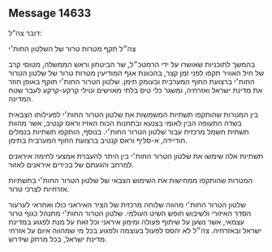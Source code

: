 ## Message 14633

דובר צה"ל:

צה״ל תקף מטרות טרור של השלטון החות׳י

בהמשך לתוכניות שאושרו על ידי הרמטכ״ל, שר הביטחון וראש הממשלה, מטוסי קרב של חיל האוויר תקפו לפני זמן קצר, בהכוונת אגף המודיעין מטרות טרור של שלטון הטרור החות׳י ברצועת החוף המערבית ובעומק תימן. שלטון הטרור החות׳י תוקף באופן חוזר את מדינת ישראל ואזרחיה, ומשגר כלי טיס בלתי מאוישים וטילי קרקע-קרקע לעבר שטח המדינה. 

בין המטרות שהותקפו תשתיות המשמשות את שלטון הטרור החות׳י לפעילותו הצבאית בשדה התעופה הבין לאומי בצנעא ובתחנות הכוח האזיז וראס קנטיב, אשר מהוות תשתית חשמל מרכזית עבור שלטון הטרור החות׳י. בנוסף, הותקפו תשתיות בנמלים חודיידה, א-סליף וראס קנטיב ברצועת החוף המערבית בתימן.

תשתיות אלה שימשו את שלטון הטרור החות׳י בין היתר להעברת אמצעי לחימה איראנים למרחב והגעתם של בכירים איראנים לאזור.

המטרות שהותקפו ממחישות את השימוש הצבאי של שלטון הטרור החות׳י בתשתיות אזרחיות לצרכי טרור.

שלטון הטרור החות׳י מהווה שלוחה מרכזית של הציר האיראני כולו ואחראי לערעור הסדר האיזורי ולשיבוש חופש השיט העולמי. שלטון הטרור החות׳י מתנהל כגוף טרור עצמאי, אשר נשען על שיתוף פעולה ומימון איראני וכל זאת על מנת לפגוע במדינת ישראל ובאזרחיה. צה״ל לא יהסס לפעול בעוצמה ולפגוע בכל מי שמהווה איום על אזרחי מדינת ישראל, בכל מרחק שידרש.

